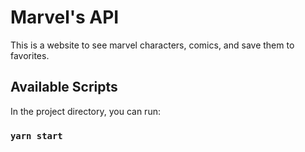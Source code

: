 # Marvel's API

This is a website to see marvel characters, comics, and save them to favorites.

## Available Scripts

In the project directory, you can run:

### `yarn start`
